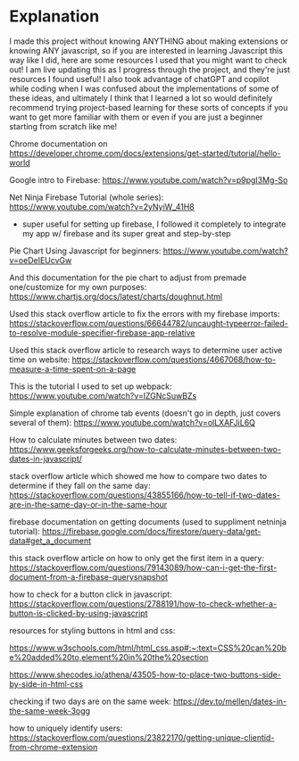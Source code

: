 # Explanation
I made this project without knowing ANYTHING about making extensions or knowing ANY javascript, so if you are interested in learning Javascript this way like I did, here are some resources I used that you might want to check out! I am live updating this as I progress through the project, and they're just resources I found useful! I also took advantage of chatGPT and copilot while coding when I was confused about the implementations of some of these ideas, and ultimately I think that I learned a lot so would definitely recommend trying project-based learning for these sorts of concepts if you want to get more familiar with them or even if you are just a beginner starting from scratch like me! 

Chrome documentation on https://developer.chrome.com/docs/extensions/get-started/tutorial/hello-world

Google intro to Firebase: https://www.youtube.com/watch?v=p9pgI3Mg-So

Net Ninja Firebase Tutorial (whole series): https://www.youtube.com/watch?v=2yNyiW_41H8
- super useful for setting up firebase, I followed it completely to integrate my app w/ firebase and its super great and step-by-step

Pie Chart Using Javascript for beginners: https://www.youtube.com/watch?v=oeDeIEUcvGw

And this documentation for the pie chart to adjust from premade one/customize for my own purposes: https://www.chartjs.org/docs/latest/charts/doughnut.html

Used this stack overflow article to fix the errors with my firebase imports: https://stackoverflow.com/questions/66644782/uncaught-typeerror-failed-to-resolve-module-specifier-firebase-app-relative

Used this stack overflow article to research ways to determine user active time on website: https://stackoverflow.com/questions/4667068/how-to-measure-a-time-spent-on-a-page

This is the tutorial I used to set up webpack: https://www.youtube.com/watch?v=IZGNcSuwBZs

Simple explanation of chrome tab events (doesn't go in depth, just covers several of them): https://www.youtube.com/watch?v=olLXAFJiL6Q

How to calculate minutes between two dates: https://www.geeksforgeeks.org/how-to-calculate-minutes-between-two-dates-in-javascript/

stack overflow article which showed me how to compare two dates to determine if they fall on the same day: https://stackoverflow.com/questions/43855166/how-to-tell-if-two-dates-are-in-the-same-day-or-in-the-same-hour

firebase documentation on getting documents (used to suppliment netninja tutorial): https://firebase.google.com/docs/firestore/query-data/get-data#get_a_document

this stack overflow article on how to only get the first item in a query: https://stackoverflow.com/questions/79143089/how-can-i-get-the-first-document-from-a-firebase-querysnapshot

how to check for a button click in javascript: https://stackoverflow.com/questions/2788191/how-to-check-whether-a-button-is-clicked-by-using-javascript

resources for styling buttons in html and css: 

https://www.w3schools.com/html/html_css.asp#:~:text=CSS%20can%20be%20added%20to,element%20in%20the%20section

https://www.shecodes.io/athena/43505-how-to-place-two-buttons-side-by-side-in-html-css

checking if two days are on the same week: https://dev.to/mellen/dates-in-the-same-week-3ogg

how to uniquely identify users: https://stackoverflow.com/questions/23822170/getting-unique-clientid-from-chrome-extension